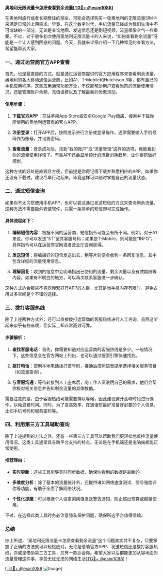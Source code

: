 **奥地利无限流量卡怎麽查看剩余流量[[TG💪+ @esim1088](https://t.me/s/esim1088)]**

在奥地利旅行或者长期居住的朋友，可能会选择购买一张奥地利的无限流量SIM卡来满足日常的上网需求。毕竟，在这个数字时代，手机流量已经成为我们生活中不可或缺的一部分。无论是查询地图、发送信息还是刷短视频，流量都像空气一样重要。不过，对于很多初次使用奥地利无限流量卡的人来说，“如何查看剩余流量”可能是一个让人感到困惑的问题。今天，我就来详细介绍一下几种常见的查看方法，希望能帮到大家。

### 一、通过运营商官方APP查看

首先，也是最直接的方式，就是通过运营商提供的官方应用程序来查看剩余流量。奥地利的各大移动通信运营商，比如A1、T-Mobile和Hutchison 3等，都有自己的手机应用程序。这些应用通常功能齐全，不仅能帮助用户查看当前的流量使用情况，还能管理账户余额、充值话费以及了解最新的优惠活动。

#### 使用步骤：

1. **下载官方APP**：前往苹果App Store或安卓Google Play商店，搜索并下载你所使用的奥地利运营商的官方APP。
   
2. **注册登录**：打开APP后，按照提示进行注册或登录操作。通常需要输入手机号码作为账号，并设置密码。

3. **查看流量**：登录成功后，找到“我的账户”或“流量管理”这样的选项，就能看到你的流量使用详情了。有些APP还会显示预计的流量消耗趋势，让你提前做好规划。

这种方式的好处是直观且方便，但前提是你得记得下载并熟悉相应的APP。如果你还没有下载过，建议尽早行动起来，毕竟这样可以随时掌握自己的流量状态。

### 二、通过短信查询

如果你不太习惯使用手机APP，也可以尝试通过发送短信的方式来查询剩余流量。这种方法不需要额外安装软件，只需一条简单的短信即可完成操作。

#### 具体流程如下：

1. **编辑短信内容**：根据不同的运营商，短信指令可能会有所不同。例如，对于A1来说，你可以发送“ST”至其客服号码；如果是T-Mobile，则可能是“INFO”。具体指令可以在运营商官网或者营业厅咨询获得。

2. **发送短信**：将编辑好的短信发送出去，稍等片刻便会收到一条回复消息，其中包含详细的流量使用信息。

3. **理解回复**：收到的信息中会明确指出已使用的流量、剩余流量以及有效期限等内容。如果有不明白的地方，可以再次联系客服进一步确认。

这种方式适合那些不喜欢频繁打开APP的人群，尤其是当手机内存有限时，避免占用过多空间是个不错的选择。

### 三、拨打客服热线

除了上述两种方式外，还可以直接拨打运营商的客服热线进行人工咨询。虽然这听起来似乎有些麻烦，但实际上却非常高效可靠。

#### 步骤解析：

1. **查找客服电话**：首先，你需要知道对应运营商的客服热线是多少。一般情况下，这些信息会在官方网站上列出，也可以通过搜索引擎快速找到。

2. **拨打电话**：使用本地电话拨打该号码，接通后按照语音提示选择相关服务项目（如流量查询）。

3. **与客服沟通**：等待转接到人工座席后，向工作人员说明自己的需求，他们会帮你核对相关信息并告知剩余流量的具体数值。

需要注意的是，由于客服热线可能需要排队等候，因此建议避开高峰时段进行操作，以免浪费时间。同时，为了提高效率，在通话前最好准备好必要的个人信息，比如手机号码和服务密码等。

### 四、利用第三方工具辅助查询

除了上述提到的方法之外，还有一些第三方工具可以帮助我们更轻松地监控流量使用情况。这类工具通常具有跨平台支持的特点，无论是在手机端还是电脑端都能正常使用。

#### 推荐理由：

- **实时更新**：这些工具能够实时同步数据，确保你看到的数据是最新的。
  
- **多维度分析**：除了基本的流量统计外，还提供诸如网络速度测试、信号强度评估等功能，有助于全面了解网络状况。

- **个性化提醒**：可以根据个人设定的阈值发送警告通知，防止超出预算或超量使用。

不过，在选择此类工具时务必注意隐私保护问题，确保所选平台值得信赖。

### 总结

综上所述，“奥地利无限流量卡怎麽查看剩余流量”这个问题其实并不复杂，只要掌握了正确的方法就可以轻松应对。无论是借助官方APP、发送短信还是拨打客服热线，亦或是借助第三方工具，总有一款适合你。希望大家以后都能更加从容地面对流量管理这件事，享受无忧无虑的网络生活[[TG💪+ @esim1088](https://t.me/s/esim1088)]！

[[TG💪+ @esim1088](https://t.me/s/esim1088) ![Image](https://i.postimg.cc/4NQfJmqS/Snipaste-2025-05-13-00-14-12.png)]